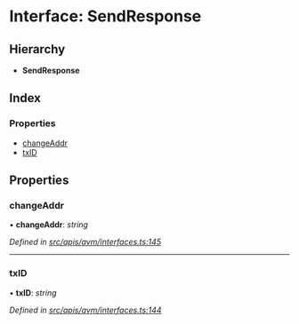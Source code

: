 # Interface: SendResponse

## Hierarchy

- **SendResponse**

## Index

### Properties

- [changeAddr](avm_interfaces.sendresponse#changeaddr)
- [txID](avm_interfaces.sendresponse#txid)

## Properties

### changeAddr

• **changeAddr**: _string_

_Defined in [src/apis/avm/interfaces.ts:145](https://github.com/chain4travel/caminojs/blob/3883166/src/apis/avm/interfaces.ts#L145)_

---

### txID

• **txID**: _string_

_Defined in [src/apis/avm/interfaces.ts:144](https://github.com/chain4travel/caminojs/blob/3883166/src/apis/avm/interfaces.ts#L144)_
